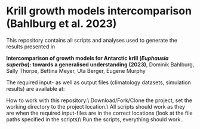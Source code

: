 # Krill growth models intercomparison (Bahlburg et al. 2023)
This repository contains all scripts and analyses used to generate the results presented in

**Intercomparison of growth models for Antarctic krill (*Euphausia superba*): towards a generalised understanding (2023)**,
Dominik Bahlburg, Sally Thorpe, Bettina Meyer, Uta Berger, Eugene Murphy

The required input- as well as output files (climatology datasets, simulation results) are available at:

How to work with this repository:\\
Download/Fork/Clone the project, set the working directory to the project location.\\
All scripts should work as they are when the required input-files are in the correct locations (look at the file paths specified in the scripts)\\
Run the scripts, everything should work..
